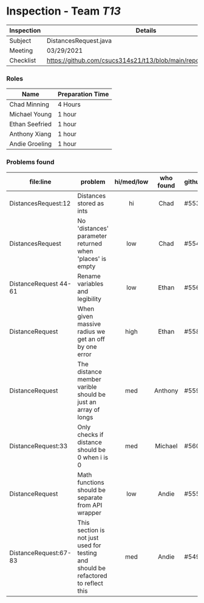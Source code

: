 # Inspection - Team *T13* 
 
| Inspection | Details |
| ----- | ----- |
| Subject | DistancesRequest.java |
| Meeting | 03/29/2021 |
| Checklist | https://github.com/csucs314s21/t13/blob/main/reports/checklist.md |

### Roles

| Name | Preparation Time |
| ---- | ---- |
| Chad Minning | 4 Hours |
| Michael Young | 1 hour |
| Ethan Seefried | 1 hour |
| Anthony Xiang | 1 hour |
| Andie Groeling | 1 hour |

### Problems found

| file:line | problem | hi/med/low | who found | github#  |
| --- | --- | :---: | :---: | --- |
| DistancesRequest:12 | Distances stored as ints | hi | Chad | #553 |
| DistancesRequest | No 'distances' parameter returned when 'places' is empty | low | Chad | #554 |
| DistanceRequest 44-61 | Rename variables and legibility | low | Ethan | #556 |
| DistanceRequest | When given massive radius we get an off by one error | high | Ethan | #558 |
| DistanceRequest | The distance member varible should be just an array of longs | med | Anthony | #559 |
| DistanceRequest:33 | Only checks if distance should be 0 when i is 0 | med | Michael | #560 |
| DistanceRequest | Math functions should be separate from API wrapper | low | Andie | #555 |
| DistanceRequest:67-83 | This section is not just used for testing and should be refactored to reflect this | med | Andie | #549 |
